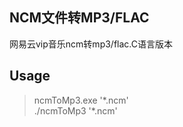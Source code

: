 ## NCM文件转MP3/FLAC
网易云vip音乐ncm转mp3/flac.C语言版本
## Usage
> ncmToMp3.exe '\*.ncm'
> <br/>
>./ncmToMp3 '\*.ncm'

